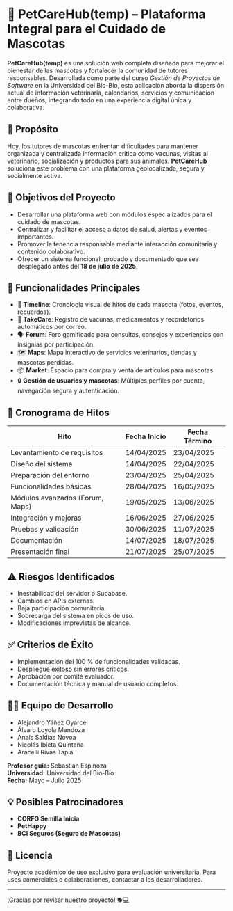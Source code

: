 # 🐾 PetCareHub(temp) – Plataforma Integral para el Cuidado de Mascotas

**PetCareHub(temp)** es una solución web completa diseñada para mejorar el bienestar de las mascotas y fortalecer la comunidad de tutores responsables. Desarrollada como parte del curso *Gestión de Proyectos de Software* en la Universidad del Bío-Bío, esta aplicación aborda la dispersión actual de información veterinaria, calendarios, servicios y comunicación entre dueños, integrando todo en una experiencia digital única y colaborativa.

## 📌 Propósito

Hoy, los tutores de mascotas enfrentan dificultades para mantener organizada y centralizada información crítica como vacunas, visitas al veterinario, socialización y productos para sus animales. **PetCareHub** soluciona este problema con una plataforma geolocalizada, segura y socialmente activa.

## 🎯 Objetivos del Proyecto

- Desarrollar una plataforma web con módulos especializados para el cuidado de mascotas.
- Centralizar y facilitar el acceso a datos de salud, alertas y eventos importantes.
- Promover la tenencia responsable mediante interacción comunitaria y contenido colaborativo.
- Ofrecer un sistema funcional, probado y documentado que sea desplegado antes del **18 de julio de 2025**.

## 🔑 Funcionalidades Principales

- 🐶 **Timeline**: Cronología visual de hitos de cada mascota (fotos, eventos, recuerdos).
- 💉 **TakeCare**: Registro de vacunas, medicamentos y recordatorios automáticos por correo.
- 🗣️ **Forum**: Foro gamificado para consultas, consejos y experiencias con insignias por participación.
- 🗺️ **Maps**: Mapa interactivo de servicios veterinarios, tiendas y mascotas perdidas.
- 📦 **Market**: Espacio para compra y venta de artículos para mascotas.
- 🔒 **Gestión de usuarios y mascotas**: Múltiples perfiles por cuenta, navegación segura y autenticación.

## 📅 Cronograma de Hitos

| Hito                             | Fecha Inicio | Fecha Término |
|----------------------------------|--------------|----------------|
| Levantamiento de requisitos      | 14/04/2025   | 23/04/2025     |
| Diseño del sistema               | 14/04/2025   | 22/04/2025     |
| Preparación del entorno          | 23/04/2025   | 25/04/2025     |
| Funcionalidades básicas          | 28/04/2025   | 16/05/2025     |
| Módulos avanzados (Forum, Maps) | 19/05/2025   | 13/06/2025     |
| Integración y mejoras            | 16/06/2025   | 27/06/2025     |
| Pruebas y validación             | 30/06/2025   | 11/07/2025     |
| Documentación                    | 14/07/2025   | 18/07/2025     |
| Presentación final               | 21/07/2025   | 25/07/2025     |

## ⚠️ Riesgos Identificados

- Inestabilidad del servidor o Supabase.
- Cambios en APIs externas.
- Baja participación comunitaria.
- Sobrecarga del sistema en picos de uso.
- Modificaciones imprevistas de alcance.

## ✅ Criterios de Éxito

- Implementación del 100 % de funcionalidades validadas.
- Despliegue exitoso sin errores críticos.
- Aprobación por comité evaluador.
- Documentación técnica y manual de usuario completos.

## 👨‍💻 Equipo de Desarrollo

- Alejandro Yáñez Oyarce  
- Álvaro Loyola Mendoza  
- Anaís Saldías Novoa  
- Nicolás Ibieta Quintana  
- Aracelli Rivas Tapia  

**Profesor guía:** Sebastián Espinoza  
**Universidad:** Universidad del Bío-Bío  
**Fecha:** Mayo – Julio 2025

## 💡 Posibles Patrocinadores

- **CORFO Semilla Inicia**  
- **PetHappy**  
- **BCI Seguros (Seguro de Mascotas)**

## 🔐 Licencia

Proyecto académico de uso exclusivo para evaluación universitaria. Para usos comerciales o colaboraciones, contactar a los desarrolladores.

---

¡Gracias por revisar nuestro proyecto! 🐕💻
